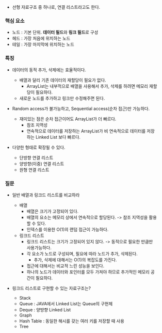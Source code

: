 - 선형 자료구조 중 하나로, 연결 리스트라고도 한다.
### 핵심 요소
- 노드 : 기본 단위. **데이터 필드**와 **링크 필드**로 구성
- 헤드 : 가장 처음에 위치하는 노드
- 테일 : 가장 마지막에 위치하는 노드

### 특징
- 데이터의 동적 추가, 삭제에는 효율적이다.
	- 배열과 달리 기존 데이터의 재할당이 필요가 없다.
		- ArrayList는 내부적으로 배열을 사용해서 추가, 삭제를 하려면 메모리 재할당이 필요하다.
	- 새로운 노드를 추가하고 링크만 수정해주면 된다.

- Random access가 불가능하고, Sequential access(순차 접근)만 가능하다.
	- 재미있는 점은 순차 접근이어도 ArrayList가 더 빠르다.
		- 참조 지역성
		- 연속적으로 데이터를 저장하는 ArrayList가
		  비 연속적으로 데이터를 저장하는 Linked List 보다 빠르다. 

- 다양한 형태로 확장될 수 있다.
	- 단방향 연결 리스트
	- 양방향(이중) 연결 리스트
	- 원형 연결 리스트

### 질문
- 일반 배열과 링크드 리스트를 비교하라
	- 배열
		- 배열은 크기가 고정되어 있다.
		- 배열의 요소는 메모리 상에서 연속적으로 할당된다. -> 참조 지역성을 활용할 수 있다.
		- 인덱스를 이용한 O(1)의 랜덤 접근이 가능하다.
	- 링크드 리스트
		- 링크드 리스트는 크기가 고정되어 있지 않다. -> 동적으로 필요한 만큼만 사용가능하다.
		- 각 요소가 노드로 구성되며, 필요에 따라 노드가 추가, 삭제된다.
			- 추가, 삭제에 대해서는 O(1)의 복잡도를 가진다.
		- 접근에 대해서는 비교적 느린 성능을 보인다.
		- 하나의 노드가 데이터와 포인터를 모두 가져야 하므로 추가적인 메모리 공간이 필요하다.

- 링크드 리스트로 구현할 수 있는 자료구조는?
	- Stack
	- Queue : JAVA에서 Linked List는 Queue의 구현체
	- Deque : 양방향 Linked List
	- Graph
	- Hash Table : 동일한 해시를 갖는 여러 키를 저장할 때 사용
	- Tree